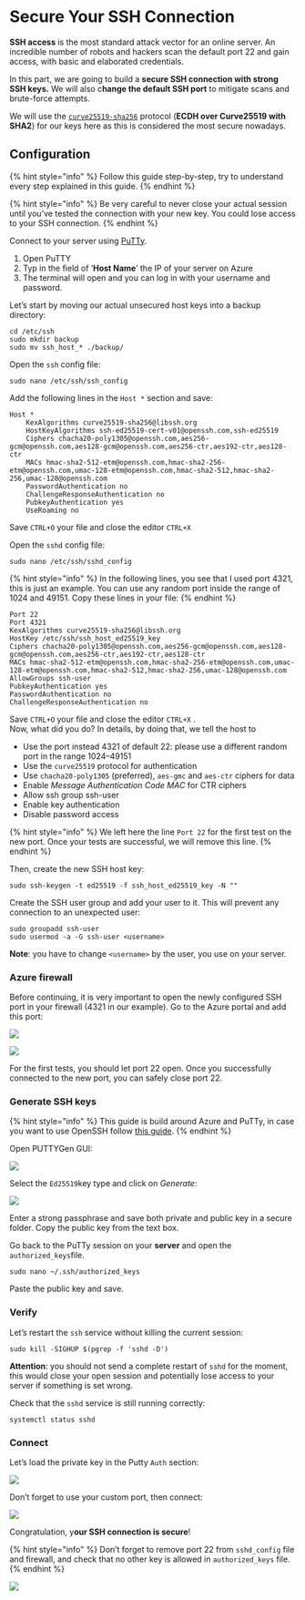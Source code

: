 # Secure Your SSH Connection

**SSH access** is the most standard attack vector for an online server. An incredible number of robots and hackers scan the default port 22 and gain access, with basic and elaborated credentials.

In this part, we are going to build a **secure SSH connection with strong SSH keys.** We will also c**hange the default SSH port** to mitigate scans and brute-force attempts.

We will use the [`curve25519-sha256`](https://git.libssh.org/projects/libssh.git/tree/doc/curve25519-sha256@libssh.org.txt) protocol \(**ECDH over Curve25519 with SHA2**\) for our keys here as this is considered the most secure nowadays.

## Configuration

{% hint style="info" %}
Follow this guide step-by-step, try to understand every step explained in this guide.
{% endhint %}

{% hint style="info" %}
Be very careful to never close your actual session until you’ve tested the connection with your new key. You could lose access to your SSH connection.
{% endhint %}

Connect to your server using [PuTTy](https://www.chiark.greenend.org.uk/~sgtatham/putty/latest.html). 

1. Open PuTTY
2. Typ in the field of ‘**Host Name**’ the IP of your server on Azure
3. The terminal will open and you can log in with your username and password.

Let’s start by moving our actual unsecured host keys into a backup directory:

```text
cd /etc/ssh
sudo mkdir backup
sudo mv ssh_host_* ./backup/
```

Open the `ssh` config file:

```text
sudo nano /etc/ssh/ssh_config
```

Add the following lines in the `Host *` section and save:

```text
Host *
    KexAlgorithms curve25519-sha256@libssh.org
    HostKeyAlgorithms ssh-ed25519-cert-v01@openssh.com,ssh-ed25519
    Ciphers chacha20-poly1305@openssh.com,aes256-gcm@openssh.com,aes128-gcm@openssh.com,aes256-ctr,aes192-ctr,aes128-ctr
    MACs hmac-sha2-512-etm@openssh.com,hmac-sha2-256-etm@openssh.com,umac-128-etm@openssh.com,hmac-sha2-512,hmac-sha2-256,umac-128@openssh.com
    PasswordAuthentication no
    ChallengeResponseAuthentication no
    PubkeyAuthentication yes
    UseRoaming no
```

Save `CTRL+O` your file and close the editor `CTRL+X`

Open the `sshd` config file:

```text
sudo nano /etc/ssh/sshd_config
```

{% hint style="info" %}
In the following lines, you see that I used port 4321, this is just an example. You can use any random port inside the range of 1024 and 49151. Copy these lines in your file:
{% endhint %}

```text
Port 22 
Port 4321 
KexAlgorithms curve25519-sha256@libssh.org 
HostKey /etc/ssh/ssh_host_ed25519_key 
Ciphers chacha20-poly1305@openssh.com,aes256-gcm@openssh.com,aes128-gcm@openssh.com,aes256-ctr,aes192-ctr,aes128-ctr 
MACs hmac-sha2-512-etm@openssh.com,hmac-sha2-256-etm@openssh.com,umac-128-etm@openssh.com,hmac-sha2-512,hmac-sha2-256,umac-128@openssh.com 
AllowGroups ssh-user 
PubkeyAuthentication yes 
PasswordAuthentication no 
ChallengeResponseAuthentication no
```

Save `CTRL+O` your file and close the editor `CTRL+X` .  
Now, what did you do? In details, by doing that, we tell the host to

* Use the port  instead 4321 of default 22: please use a different random port in the range 1024–49151
* Use the `curve25519` protocol for authentication
* Use `chacha20-poly1305` \(preferred\), `aes-gmc` and `aes-ctr` ciphers for data
* Enable _Message Authentication Code MAC_ for CTR ciphers
* Allow ssh group ssh-user
* Enable key authentication
* Disable password access

{% hint style="info" %}
We left here the line `Port 22` for the first test on the new port. Once your tests are successful, we will remove this line.
{% endhint %}

Then, create the new SSH host key:

```text
sudo ssh-keygen -t ed25519 -f ssh_host_ed25519_key -N ""
```

Create the SSH user group and add your user to it. This will prevent any connection to an unexpected user:

```text
sudo groupadd ssh-user
sudo usermod -a -G ssh-user <username>
```

**Note**: you have to change `<username>` by the user, you use on your server.

### Azure firewall

Before continuing, it is very important to open the newly configured SSH port in your firewall \(4321 in our example\). Go to the Azure portal and add this port:

![](../../../.gitbook/assets/08.png)

![](../../../.gitbook/assets/07.png)

For the first tests, you should let port 22 open. Once you successfully connected to the new port, you can safely close port 22.

### Generate SSH keys

{% hint style="info" %}
This guide is build around Azure and PuTTy, in case you want to use OpenSSH follow [this guide](https://medium.com/bld-nodes/securing-ssh-access-to-your-server-cc1324b9adf6).
{% endhint %}

Open PUTTYGen GUI:

![](https://miro.medium.com/max/479/1*Zuxcp4UllMr_z8_tBdYQnA.png)

Select the `Ed25519`key type and click on _Generate_:

![](https://miro.medium.com/max/479/1*_8xQPCJI5-CAdO_E-S8Xwg.png)

Enter a strong passphrase and save both private and public key in a secure folder. Copy the public key from the text box.

Go back to the PuTTy session on your **server** and open the `authorized_keys`file.

```text
sudo nano ~/.ssh/authorized_keys
```

Paste the public key and save.

### Verify <a id="0f49"></a>

Let’s restart the `ssh` service without killing the current session:

```text
sudo kill -SIGHUP $(pgrep -f 'sshd -D')
```

**Attention**: you should not send a complete restart of `sshd` for the moment, this would close your open session and potentially lose access to your server if something is set wrong.

Check that the `sshd` service is still running correctly:

```text
systemctl status sshd
```

### Connect <a id="3255"></a>

Let’s load the private key in the Putty `Auth` section:

![](../../../.gitbook/assets/image%20%2815%29.png)

Don’t forget to use your custom port, then connect:

![](../../../.gitbook/assets/image%20%2817%29.png)

Congratulation, y**our SSH connection is secure**! 

{% hint style="info" %}
Don’t forget to remove port 22 from `sshd_config` file and firewall, and check that no other key is allowed in `authorized_keys` file.
{% endhint %}

![](../../../.gitbook/assets/09.png)

